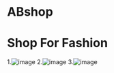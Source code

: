 # ABshop
# Shop For Fashion
1.![image](https://user-images.githubusercontent.com/67251317/108676797-c92b9280-750e-11eb-8312-757392755d92.png)
2.![image](https://user-images.githubusercontent.com/67251317/108680283-b10a4200-7513-11eb-977c-12e2fef00d60.png)
3.![image](https://user-images.githubusercontent.com/67251317/108677183-50790600-750f-11eb-9e16-09358d40dffd.png)
